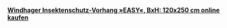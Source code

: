 [**Windhager Insektenschutz-Vorhang »EASY«, BxH: 120x250 cm online kaufen**](https://www.otto.de/p/windhager-insektenschutz-vorhang-easy-bxh-120x250-cm-1093933518/)